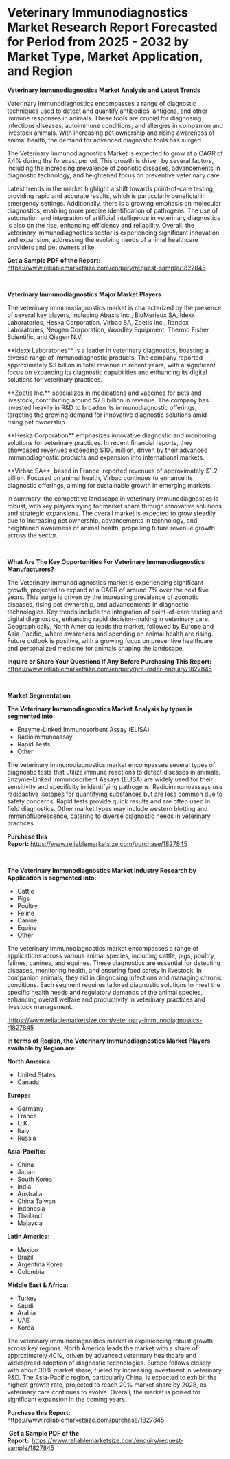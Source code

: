 <p><h1>Veterinary Immunodiagnostics Market Research Report Forecasted for Period from 2025 -  2032 by Market Type, Market Application, and Region</h1></p><p><strong>Veterinary Immunodiagnostics Market Analysis and Latest Trends</strong></p>
<p><p>Veterinary immunodiagnostics encompasses a range of diagnostic techniques used to detect and quantify antibodies, antigens, and other immune responses in animals. These tools are crucial for diagnosing infectious diseases, autoimmune conditions, and allergies in companion and livestock animals. With increasing pet ownership and rising awareness of animal health, the demand for advanced diagnostic tools has surged.</p><p>The Veterinary Immunodiagnostics Market is expected to grow at a CAGR of 7.4% during the forecast period. This growth is driven by several factors, including the increasing prevalence of zoonotic diseases, advancements in diagnostic technology, and heightened focus on preventive veterinary care.</p><p>Latest trends in the market highlight a shift towards point-of-care testing, providing rapid and accurate results, which is particularly beneficial in emergency settings. Additionally, there is a growing emphasis on molecular diagnostics, enabling more precise identification of pathogens. The use of automation and integration of artificial intelligence in veterinary diagnostics is also on the rise, enhancing efficiency and reliability. Overall, the veterinary immunodiagnostics sector is experiencing significant innovation and expansion, addressing the evolving needs of animal healthcare providers and pet owners alike.</p></p>
<p><strong>Get a Sample PDF of the Report:&nbsp;</strong> <a href="https://www.reliablemarketsize.com/enquiry/request-sample/1827845?utm_campaign=2468&utm_medium=2&utm_source=Github&utm_content=ia&utm_term=16042025&utm_id=veterinary-immunodiagnostics">https://www.reliablemarketsize.com/enquiry/request-sample/1827845</a></p>
<p>&nbsp;</p>
<p><strong>Veterinary Immunodiagnostics Major Market Players</strong></p>
<p><p>The veterinary immunodiagnostics market is characterized by the presence of several key players, including Abaxis Inc., BioMerieux SA, Idexx Laboratories, Heska Corporation, Virbac SA, Zoetis Inc., Randox Laboratories, Neogen Corporation, Woodley Equipment, Thermo Fisher Scientific, and Qiagen N.V. </p><p>**Idexx Laboratories** is a leader in veterinary diagnostics, boasting a diverse range of immunodiagnostic products. The company reported approximately $3 billion in total revenue in recent years, with a significant focus on expanding its diagnostic capabilities and enhancing its digital solutions for veterinary practices.</p><p>**Zoetis Inc.** specializes in medications and vaccines for pets and livestock, contributing around $7.8 billion in revenue. The company has invested heavily in R&D to broaden its immunodiagnostic offerings, targeting the growing demand for innovative diagnostic solutions amid rising pet ownership.</p><p>**Heska Corporation** emphasizes innovative diagnostic and monitoring solutions for veterinary practices. In recent financial reports, they showcased revenues exceeding $100 million, driven by their advanced immunodiagnostic products and expansion into international markets.</p><p>**Virbac SA**, based in France, reported revenues of approximately $1.2 billion. Focused on animal health, Virbac continues to enhance its diagnostic offerings, aiming for sustainable growth in emerging markets.</p><p>In summary, the competitive landscape in veterinary immunodiagnostics is robust, with key players vying for market share through innovative solutions and strategic expansions. The overall market is expected to grow steadily due to increasing pet ownership, advancements in technology, and heightened awareness of animal health, propelling future revenue growth across the sector.</p></p>
<p>&nbsp;</p>
<p><strong>What Are The Key Opportunities For Veterinary Immunodiagnostics Manufacturers?</strong></p>
<p><p>The Veterinary Immunodiagnostics market is experiencing significant growth, projected to expand at a CAGR of around 7% over the next five years. This surge is driven by the increasing prevalence of zoonotic diseases, rising pet ownership, and advancements in diagnostic technologies. Key trends include the integration of point-of-care testing and digital diagnostics, enhancing rapid decision-making in veterinary care. Geographically, North America leads the market, followed by Europe and Asia-Pacific, where awareness and spending on animal health are rising. Future outlook is positive, with a growing focus on preventive healthcare and personalized medicine for animals shaping the landscape.</p></p>
<p><strong>Inquire or Share Your Questions If Any Before Purchasing This Report:</strong> <a href="https://www.reliablemarketsize.com/enquiry/pre-order-enquiry/1827845?utm_campaign=2468&utm_medium=2&utm_source=Github&utm_content=ia&utm_term=16042025&utm_id=veterinary-immunodiagnostics">https://www.reliablemarketsize.com/enquiry/pre-order-enquiry/1827845</a></p>
<p>&nbsp;</p>
<p><strong>Market Segmentation</strong></p>
<p><strong>The Veterinary Immunodiagnostics Market Analysis by types is segmented into:</strong></p>
<p><ul><li>Enzyme-Linked Immunosorbent Assay (ELISA)</li><li>Radioimmunoassay</li><li>Rapid Tests</li><li>Other</li></ul></p>
<p><p>The veterinary immunodiagnostics market encompasses several types of diagnostic tests that utilize immune reactions to detect diseases in animals. Enzyme-Linked Immunosorbent Assays (ELISA) are widely used for their sensitivity and specificity in identifying pathogens. Radioimmunoassays use radioactive isotopes for quantifying substances but are less common due to safety concerns. Rapid tests provide quick results and are often used in field diagnostics. Other market types may include western blotting and immunofluorescence, catering to diverse diagnostic needs in veterinary practices.</p></p>
<p><strong>Purchase this Report:&nbsp;</strong><a href="https://www.reliablemarketsize.com/purchase/1827845?utm_campaign=2468&utm_medium=2&utm_source=Github&utm_content=ia&utm_term=16042025&utm_id=veterinary-immunodiagnostics">https://www.reliablemarketsize.com/purchase/1827845</a></p>
<p>&nbsp;</p>
<p><strong>The Veterinary Immunodiagnostics Market Industry Research by Application is segmented into:</strong></p>
<p><ul><li>Cattle</li><li>Pigs</li><li>Poultry</li><li>Feline</li><li>Canine</li><li>Equine</li><li>Other</li></ul></p>
<p><p>The veterinary immunodiagnostics market encompasses a range of applications across various animal species, including cattle, pigs, poultry, felines, canines, and equines. These diagnostics are essential for detecting diseases, monitoring health, and ensuring food safety in livestock. In companion animals, they aid in diagnosing infections and managing chronic conditions. Each segment requires tailored diagnostic solutions to meet the specific health needs and regulatory demands of the animal species, enhancing overall welfare and productivity in veterinary practices and livestock management.</p></p>
<p><a href="https://www.reliablemarketsize.com/veterinary-immunodiagnostics-r1827845?utm_campaign=2468&utm_medium=2&utm_source=Github&utm_content=ia&utm_term=16042025&utm_id=veterinary-immunodiagnostics">&nbsp;https://www.reliablemarketsize.com/veterinary-immunodiagnostics-r1827845</a></p>
<p><strong>In terms of Region, the Veterinary Immunodiagnostics Market Players available by Region are:</strong></p>
<p>
    <p> <strong> North America: </strong>
        <ul>
            <li>United States</li>
            <li>Canada</li>
        </ul>
        </p> 
    <p> <strong> Europe: </strong>
        <ul>
            <li>Germany</li>
            <li>France</li>
            <li>U.K.</li>
            <li>Italy</li>
            <li>Russia</li>
        </ul>
        </p> 
    <p> <strong> Asia-Pacific: </strong>
        <ul>
            <li>China</li>
            <li>Japan</li>
            <li>South Korea</li>
            <li>India</li>
            <li>Australia</li>
            <li>China Taiwan</li>
            <li>Indonesia</li>
            <li>Thailand</li>
            <li>Malaysia</li>
        </ul>
        </p> 
    <p> <strong> Latin America: </strong>
        <ul>
            <li>Mexico</li>
            <li>Brazil</li>
            <li>Argentina Korea</li>
            <li>Colombia</li>
        </ul>
        </p> 
    <p> <strong> Middle East & Africa: </strong>
        <ul>
            <li>Turkey</li>
            <li>Saudi</li>
            <li>Arabia</li>
            <li>UAE</li>
            <li>Korea</li>
        </ul>
    </p>
    </p>
<p><p>The veterinary immunodiagnostics market is experiencing robust growth across key regions. North America leads the market with a share of approximately 40%, driven by advanced veterinary healthcare and widespread adoption of diagnostic technologies. Europe follows closely with about 30% market share, fueled by increasing investment in veterinary R&D. The Asia-Pacific region, particularly China, is expected to exhibit the highest growth rate, projected to reach 20% market share by 2028, as veterinary care continues to evolve. Overall, the market is poised for significant expansion in the coming years.</p></p>
<p><strong>Purchase this Report: </strong><a href="https://www.reliablemarketsize.com/purchase/1827845?utm_campaign=2468&utm_medium=2&utm_source=Github&utm_content=ia&utm_term=16042025&utm_id=veterinary-immunodiagnostics">https://www.reliablemarketsize.com/purchase/1827845</a></p>
<p>&nbsp;<strong>Get a Sample PDF of the Report:&nbsp;&nbsp;</strong><a href="https://www.reliablemarketsize.com/enquiry/request-sample/1827845?utm_campaign=2468&utm_medium=2&utm_source=Github&utm_content=ia&utm_term=16042025&utm_id=veterinary-immunodiagnostics">https://www.reliablemarketsize.com/enquiry/request-sample/1827845</a></p>
<p><strong></strong></p>
<p><p></p><p></p><p></p></p>